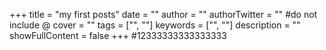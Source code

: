 +++
title = "my first posts"
date = ""
author = ""
authorTwitter = "" #do not include @
cover = ""
tags = ["", ""]
keywords = ["", ""]
description = ""
showFullContent = false
+++
#12333333333333333